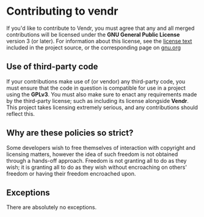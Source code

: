 Contributing to vendr
=====================
If you'd like to contribute to Vendr, you must agree that any and all 
merged contributions will be licensed under the **GNU General Public License** 
version 3 (or later). For information about this license, see the [license text](./LICENSE) 
included in the project source, or the corresponding page on [gnu.org](https://gnu.org/licenses/gpl-3.0.html)

Use of third-party code
-----------------------
If your contributions make use of (or vendor) any third-party code, you must 
ensure that the code in question is compatible for use in a project using the 
**GPLv3**. You must also make sure to enact any requirements made by the 
third-party license; such as including its license alongside **Vendr**. This 
project takes licensing extremely serious, and any contributions should reflect 
this.

Why are these policies so strict?
---------------------------------
Some developers wish to free themselves of interaction with copyright and 
licensing matters, however the idea of such freedom is not obtained through 
a hands-off approach. Freedom is not granting all to do as they wish; 
it is granting all to do as they wish without encroaching on others' freedom 
or having their freedom encroached upon.

Exceptions
----------
There are absolutely no exceptions.
